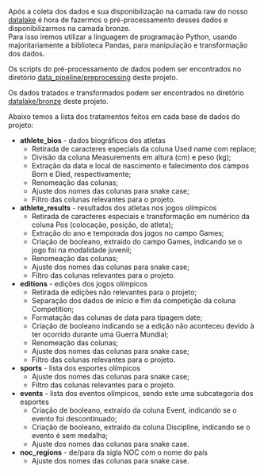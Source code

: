 Após a coleta dos dados e sua disponibilização na camada raw do nosso [datalake](../datalake/) é hora de fazermos o pré-processamento desses dados e disponibilizarmos na camada bronze.  
Para isso iremos utilizar a linguagem de programação Python, usando majoritariamente a biblioteca Pandas, para manipulação e transformação dos dados. 

Os scripts do pré-processamento de dados podem ser encontrados no diretório [data_pipeline/preprocessing](../data_pipeline/preprocessing/) deste projeto.

Os dados tratados e transformados podem ser encontrados no diretório [datalake/bronze](../datalake/bronze/) deste projeto.

Abaixo temos a lista dos tratamentos feitos em cada base de dados do projeto:

- **athlete_bios** - dados biográficos dos atletas
    - Retirada de caracteres especiais da coluna Used name com replace;
    - Divisão da coluna Measurements em altura (cm) e peso (kg);
    - Extração da data e local de nascimento e falecimento dos campos Born e Died, respectivamente;
    - Renomeação das colunas;
    - Ajuste dos nomes das colunas para snake case;
    - Filtro das colunas relevantes para o projeto.
- **athlete_results** - resultados dos atletas nos jogos olímpicos
    - Retirada de caracteres especiais e transformação em numérico da coluna Pos (colocação, posição, do atleta);
    - Extração do ano e temporada dos jogos no campo Games;
    - Criação de booleano, extraído do campo Games, indicando se o jogo foi na modalidade juvenil;
    - Renomeação das colunas;
    - Ajuste dos nomes das colunas para snake case;
    - Filtro das colunas relevantes para o projeto.
- **editions** - edições dos jogos olímpicos
    - Retirada de edições não relevantes para o projeto;
    - Separação dos dados de início e fim da competição da coluna Competition;
    - Formatação das colunas de data para tipagem date;
    - Criação de booleano indicando se a edição não aconteceu devido à ter ocorrido durante uma Guerra Mundial;
    - Renomeação das colunas;
    - Ajuste dos nomes das colunas para snake case;
    - Filtro das colunas relevantes para o projeto.
- **sports** - lista dos esportes olímpicos
    - Ajuste dos nomes das colunas para snake case;
    - Filtro das colunas relevantes para o projeto.
- **events** - lista dos eventos olímpicos, sendo este uma subcategoria dos esportes
    - Criação de booleano, extraído da coluna Event, indicando se o evento foi descontinuado;
    - Criação de booleano, extraído da coluna Discipline, indicando se o evento é sem medalha;
    - Ajuste dos nomes das colunas para snake case.
- **noc_regions** - de/para da sigla NOC com o nome do país
    - Ajuste dos nomes das colunas para snake case.
